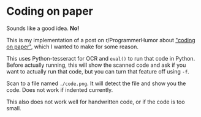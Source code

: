 Coding on paper
===============
Sounds like a good idea. **No!**

This is my implementation of a post on r/ProgrammerHumor about
["coding on paper"](https://www.reddit.com/r/ProgrammerHumor/comments/1blif1w/codingonpaper/), which I wanted to make
for some reason.

This uses Python-tesseract for OCR and `eval()` to run that code in Python. Before actually running, this will show the
scanned code and ask if you want to actually run that code, but you can turn that feature off using `-f`.

Scan to a file named `./code.png`. It will detect the file and show you the code. Does not work if indented currently.

This also does not work well for handwritten code, or if the code is too small.
